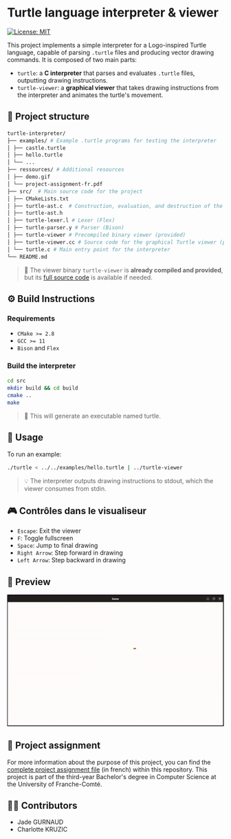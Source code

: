# Turtle language interpreter & viewer
[![License: MIT](https://img.shields.io/badge/License-MIT-lightgrey.svg)](https://opensource.org/licenses/MIT)

This project implements a simple interpreter for a Logo-inspired Turtle language, capable of parsing `.turtle` files and producing vector drawing commands. It is composed of two main parts:

- `turtle`: a **C interpreter** that parses and evaluates `.turtle` files, outputting drawing instructions.
- `turtle-viewer`: a **graphical viewer** that takes drawing instructions from the interpreter and animates the turtle's movement.

## 📁 Project structure
```bash
turtle-interpreter/
├── examples/ # Example .turtle programs for testing the interpreter
│ ├── castle.turtle
│ ├── hello.turtle
│ └── ... 
├── ressources/ # Additional resources
│ ├── demo.gif
│ └── project-assignment-fr.pdf
├── src/  # Main source code for the project
│ ├── CMakeLists.txt
│ ├── turtle-ast.c  # Construction, evaluation, and destruction of the AST
│ ├── turtle-ast.h
│ ├── turtle-lexer.l # Lexer (Flex)
│ ├── turtle-parser.y # Parser (Bison)
│ ├── turtle-viewer # Precompiled binary viewer (provided)
│ ├── turtle-viewer.cc # Source code for the graphical Turtle viewer (provided)
│ └── turtle.c # Main entry point for the interpreter 
└── README.md
```
> 🔧 The viewer binary `turtle-viewer` is **already compiled and provided**, but its [full source code](src/turtle-viewer.cc) is available if needed.

## ⚙️ Build Instructions
### Requirements

- `CMake >= 2.8`
- `GCC >= 11`
- `Bison` and `Flex`

### Build the interpreter

```bash
cd src
mkdir build && cd build
cmake ..
make
```
> 🔧 This will generate an executable named turtle.

## 🚀 Usage
To run an example:
```bash
./turtle < ../../examples/hello.turtle | ../turtle-viewer
```
> 💡 The interpreter outputs drawing instructions to stdout, which the viewer consumes from stdin.

## 🎮 Contrôles dans le visualiseur
- `Escape`: Exit the viewer
- `F`: Toggle fullscreen
- `Space`: Jump to final drawing
- `Right Arrow`: Step forward in drawing
- `Left Arrow`: Step backward in drawing

## 📸 Preview
![Demo](./ressources/demo.gif)

## 📝 Project assignment
For more information about the purpose of this project, you can find the [complete project assignment file](./ressources/project-assignment-fr.pdf) (in french) within this repository. This project is part of the third-year Bachelor's degree in Computer Science at the University of Franche-Comté.

## 👩‍💻 Contributors
- Jade GURNAUD
- Charlotte KRUZIC
